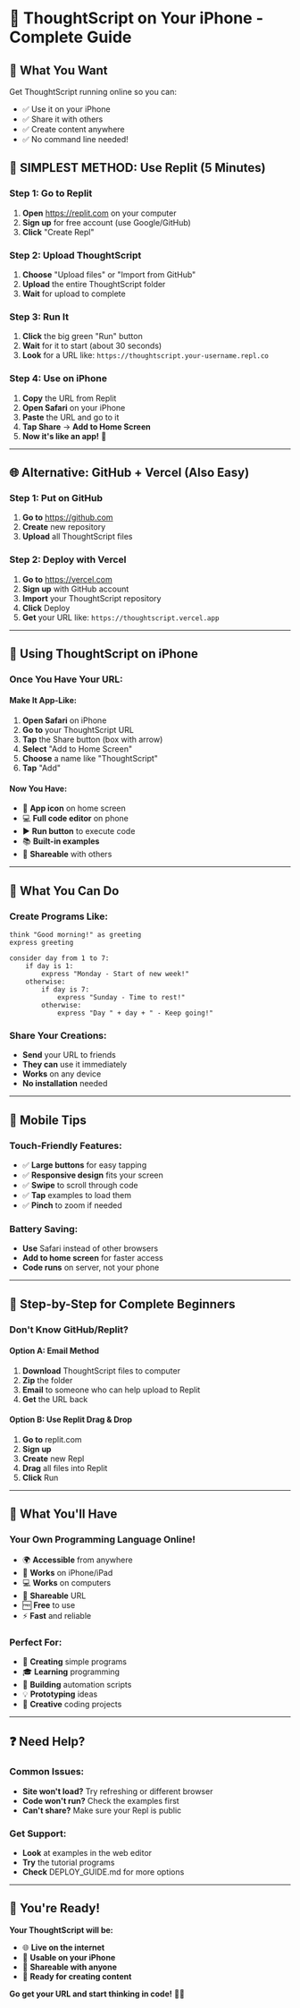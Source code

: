 # 📱 ThoughtScript on Your iPhone - Complete Guide

## 🎯 What You Want
Get ThoughtScript running online so you can:
- ✅ Use it on your iPhone
- ✅ Share it with others  
- ✅ Create content anywhere
- ✅ No command line needed!

## 🚀 **SIMPLEST METHOD: Use Replit (5 Minutes)**

### Step 1: Go to Replit
1. **Open** https://replit.com on your computer
2. **Sign up** for free account (use Google/GitHub)
3. **Click** "Create Repl"

### Step 2: Upload ThoughtScript
1. **Choose** "Upload files" or "Import from GitHub"
2. **Upload** the entire ThoughtScript folder
3. **Wait** for upload to complete

### Step 3: Run It
1. **Click** the big green "Run" button
2. **Wait** for it to start (about 30 seconds)
3. **Look** for a URL like: `https://thoughtscript.your-username.repl.co`

### Step 4: Use on iPhone
1. **Copy** the URL from Replit
2. **Open Safari** on your iPhone
3. **Paste** the URL and go to it
4. **Tap Share** → **Add to Home Screen**
5. **Now it's like an app!** 📱

---

## 🌐 **Alternative: GitHub + Vercel (Also Easy)**

### Step 1: Put on GitHub
1. **Go to** https://github.com
2. **Create** new repository
3. **Upload** all ThoughtScript files

### Step 2: Deploy with Vercel
1. **Go to** https://vercel.com
2. **Sign up** with GitHub account
3. **Import** your ThoughtScript repository
4. **Click** Deploy
5. **Get** your URL like: `https://thoughtscript.vercel.app`

---

## 📱 **Using ThoughtScript on iPhone**

### Once You Have Your URL:

#### **Make It App-Like:**
1. **Open Safari** on iPhone
2. **Go to** your ThoughtScript URL
3. **Tap** the Share button (box with arrow)
4. **Select** "Add to Home Screen"
5. **Choose** a name like "ThoughtScript"
6. **Tap** "Add"

#### **Now You Have:**
- 🎯 **App icon** on home screen
- 💻 **Full code editor** on phone
- ▶️ **Run button** to execute code
- 📚 **Built-in examples**
- 🔗 **Shareable** with others

---

## 🎨 **What You Can Do**

### **Create Programs Like:**
```thoughtscript
think "Good morning!" as greeting
express greeting

consider day from 1 to 7:
    if day is 1:
        express "Monday - Start of new week!"
    otherwise:
        if day is 7:
            express "Sunday - Time to rest!"
        otherwise:
            express "Day " + day + " - Keep going!"
```

### **Share Your Creations:**
- **Send** your URL to friends
- **They can** use it immediately
- **Works** on any device
- **No installation** needed

---

## 🎯 **Mobile Tips**

### **Touch-Friendly Features:**
- ✅ **Large buttons** for easy tapping
- ✅ **Responsive design** fits your screen
- ✅ **Swipe** to scroll through code
- ✅ **Tap** examples to load them
- ✅ **Pinch** to zoom if needed

### **Battery Saving:**
- **Use** Safari instead of other browsers
- **Add to home screen** for faster access
- **Code runs** on server, not your phone

---

## 🚀 **Step-by-Step for Complete Beginners**

### **Don't Know GitHub/Replit?**

#### **Option A: Email Method**
1. **Download** ThoughtScript files to computer
2. **Zip** the folder
3. **Email** to someone who can help upload to Replit
4. **Get** the URL back

#### **Option B: Use Replit Drag & Drop**
1. **Go to** replit.com
2. **Sign up**
3. **Create** new Repl
4. **Drag** all files into Replit
5. **Click** Run

---

## 🎉 **What You'll Have**

### **Your Own Programming Language Online!**
- 🌍 **Accessible** from anywhere
- 📱 **Works** on iPhone/iPad
- 💻 **Works** on computers
- 🔗 **Shareable** URL
- 🆓 **Free** to use
- ⚡ **Fast** and reliable

### **Perfect For:**
- 📝 **Creating** simple programs
- 🎓 **Learning** programming
- 🚀 **Building** automation scripts
- 💡 **Prototyping** ideas
- 🎨 **Creative** coding projects

---

## ❓ **Need Help?**

### **Common Issues:**
- **Site won't load?** Try refreshing or different browser
- **Code won't run?** Check the examples first
- **Can't share?** Make sure your Repl is public

### **Get Support:**
- **Look** at examples in the web editor
- **Try** the tutorial programs
- **Check** DEPLOY_GUIDE.md for more options

---

## 🎊 **You're Ready!**

**Your ThoughtScript will be:**
- 🌐 **Live on the internet**
- 📱 **Usable on your iPhone**  
- 🔗 **Shareable with anyone**
- 🚀 **Ready for creating content**

**Go get your URL and start thinking in code!** 🧠✨